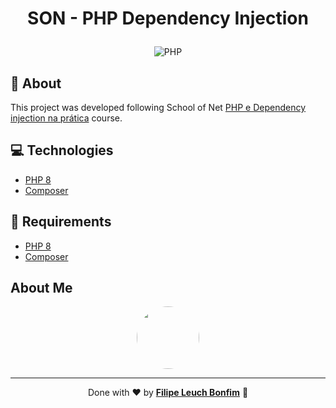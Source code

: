 # <p align="center">SON - PHP Dependency Injection</p>

<p align="center">
<img src="https://img.shields.io/badge/php-8.0-green" alt="PHP"/>
</p>

## 💬 About

This project was developed following School of Net [PHP e Dependency injection na prática](https://www.schoolofnet.com/curso/php/linguagem-php/php-e-dependency-inje/3166) course.

## :computer: Technologies

-   [PHP 8](https://www.php.net/)
-   [Composer](https://getcomposer.org/)

## :scroll: Requirements

-   [PHP 8](https://www.php.net/)
-   [Composer](https://getcomposer.org/)

## About Me

<p align="center">
    <a style="font-weight: bold" href="https://www.linkedin.com/in/filipe1309/">
    <img style="border-radius:50%" width="100px; "src="https://avatars.githubusercontent.com/u/2081014?s=60&v=4"/>
    </a>
</p>

---

<p align="center">
Done with ♥ by <a style="font-weight: bold" href="https://www.linkedin.com/in/filipe1309/">Filipe Leuch Bonfim</a> 🖖

</p>
